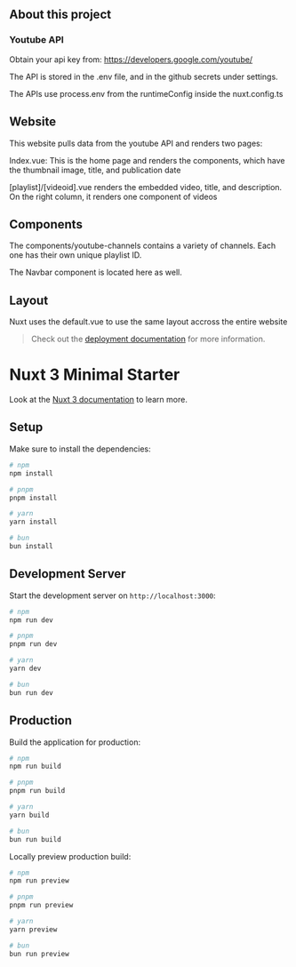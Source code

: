 ## About this project

### Youtube API
Obtain your api key from: https://developers.google.com/youtube/

The API is stored in the .env file, and in the github secrets under settings.

The APIs use process.env from the runtimeConfig inside the nuxt.config.ts

## Website

This website pulls data from the youtube API and renders two pages:

Index.vue: This is the home page and renders the components, which have the thumbnail image, title, and publication date

[playlist]/[videoid].vue renders the embedded video, title, and description. On the right column, it renders one component of videos

## Components
The components/youtube-channels contains a variety of channels. Each one has their own unique playlist ID.

The Navbar component is located here as well.

## Layout
Nuxt uses the default.vue to use the same layout accross the entire website

> Check out the [deployment documentation](https://nuxt.com/docs/getting-started/deployment) for more information.

# Nuxt 3 Minimal Starter

Look at the [Nuxt 3 documentation](https://nuxt.com/docs/getting-started/introduction) to learn more.

## Setup

Make sure to install the dependencies:

```bash
# npm
npm install

# pnpm
pnpm install

# yarn
yarn install

# bun
bun install
```

## Development Server

Start the development server on `http://localhost:3000`:

```bash
# npm
npm run dev

# pnpm
pnpm run dev

# yarn
yarn dev

# bun
bun run dev
```

## Production

Build the application for production:

```bash
# npm
npm run build

# pnpm
pnpm run build

# yarn
yarn build

# bun
bun run build
```

Locally preview production build:

```bash
# npm
npm run preview

# pnpm
pnpm run preview

# yarn
yarn preview

# bun
bun run preview
```
